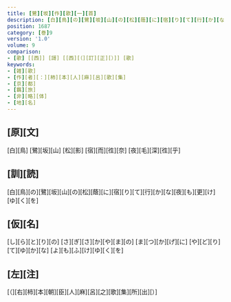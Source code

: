 ```yaml
---
title: [鷺][坂][作][歌][一][首]
description: [白][鳥][の][鷺][坂][山][の][松][蔭][に][宿][り][て][行][か][な][夜][も][更][け][ゆ][く][を]
position: 1687
category: [巻]9
version: '1.0'
volume: 9
comparison:
- [歌] [[西]] [謌] [[西][（][訂][正][）]] [歌]
keywords:
- [雑][歌]
- [作][者][：][柿][本][人][麻][呂][歌][集]
- [京][都]
- [羈][旅]
- [非][略][体]
- [地][名]
---
```


## [原][文]

[白][鳥] [鷺][坂][山] [松][影] [宿][而][徃][奈] [夜][毛][深][徃][乎]

## [訓][読]

[白][鳥][の][鷺][坂][山][の][松][蔭][に][宿][り][て][行][か][な][夜][も][更][け][ゆ][く][を]

## [仮][名]

[し][ら][と][り][の] [さ][ぎ][さ][か][や][ま][の] [ま][つ][か][げ][に] [や][ど][り][て][ゆ][か][な] [よ][も][ふ][け][ゆ][く][を]

## [左][注]

[（][右][柿][本][朝][臣][人][麻][呂][之][歌][集][所][出][）]
